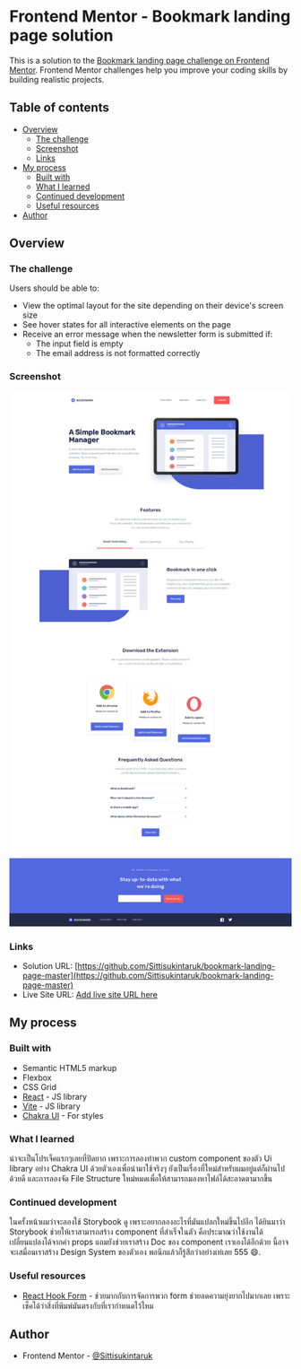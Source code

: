 # Frontend Mentor - Bookmark landing page solution

This is a solution to the [Bookmark landing page challenge on Frontend Mentor](https://www.frontendmentor.io/challenges/bookmark-landing-page-5d0b588a9edda32581d29158). Frontend Mentor challenges help you improve your coding skills by building realistic projects.

## Table of contents

- [Overview](#overview)
  - [The challenge](#the-challenge)
  - [Screenshot](#screenshot)
  - [Links](#links)
- [My process](#my-process)
  - [Built with](#built-with)
  - [What I learned](#what-i-learned)
  - [Continued development](#continued-development)
  - [Useful resources](#useful-resources)
- [Author](#author)

## Overview

### The challenge

Users should be able to:

- View the optimal layout for the site depending on their device's screen size
- See hover states for all interactive elements on the page
- Receive an error message when the newsletter form is submitted if:
  - The input field is empty
  - The email address is not formatted correctly

### Screenshot

![](./bookmark.png)

### Links

- Solution URL: [https://github.com/Sittisukintaruk/bookmark-landing-page-master](https://github.com/Sittisukintaruk/bookmark-landing-page-master)
- Live Site URL: [Add live site URL here](https://your-live-site-url.com)

## My process

### Built with

- Semantic HTML5 markup
- Flexbox
- CSS Grid
- [React](https://reactjs.org/) - JS library
- [Vite](https://vitejs.dev/) - JS library
- [Chakra UI](https://chakra-ui.com/) - For styles

### What I learned

น่าจะเป็นโปรเจ็คแรกๆเลยที่ปิดยาก เพราะการลองทำพวก custom component ของตัว Ui library อย่าง Chakra UI ด้วยตัวเองเพื่อนำมาใช้จริงๆ ยังเป็นเรื่องที่ใหม่สำหรับผมอยู่แต่ก็ผ่านไปด้วยดี และการลองจัด File Structure ใหม่หมดเพื่อให้สามารถมองหาไฟล์ได้สะอาดตามากขึ้น

### Continued development

ในครั้งหน้าผมว่าจะลองใช้ Storybook ดู เพราะอยากลองอะไรที่มันแปลกใหม่ขึ้นไปอีก ได้ยินมาว่า Storybook ช่วยให้เราสามารถสร้าง component ที่สำเร็จในตัว คือประมาณว่าใช้งานได้ เปลี่ยนแปลงได้จากค่า props แถมยังช่วยเราสร้าง Doc ของ component เราเองได้อีกด้วย นี้อาจจะเสมื่อนเราสร้าง Design System ของตัวเอง พอนึกแล้วก็รู้สึกว่าอย่างเท่เลย 555 😄.

### Useful resources

- [React Hook Form](https://react-hook-form.com/) - ช่วยมากกับการจัดการพวก form ช่วยลดความยุ่งยากไปมากเลย เพราะเช็คได้ว่าสิ่งที่พิมพ์มันตรงกับที่เรากำหนดไว้ไหม

## Author

- Frontend Mentor - [@Sittisukintaruk](https://www.frontendmentor.io/profile/Sittisukintaruk)
